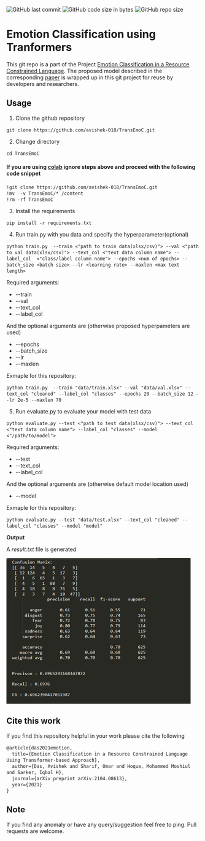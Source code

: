 ![GitHub last commit](https://img.shields.io/github/last-commit/avishek-018/Emotion-Classification-using-Transformers)
![GitHub code size in bytes](https://img.shields.io/github/languages/code-size/avishek-018/Emotion-Classification-using-Transformers)
![GitHub repo size](https://img.shields.io/github/repo-size/avishek-018/Emotion-Classification-using-Transformers)

# Emotion Classification using Tranformers
This git repo is a part of the Project [Emotion Classification in a Resource Constrained Language](https://github.com/omar-sharif03/NAACL-SRW-2021).
The proposed model described in the corresponding [paper](https://arxiv.org/abs/2104.08613) is wrapped up in this git project for reuse by developers and researchers.
## Usage
1. Clone the github repository
```
git clone https://github.com/avishek-018/TransEmoC.git
```
2. Change directory
```
cd TransEmoC
```

   #### If you are using [colab](https://colab.research.google.com/) ignore steps above and proceed with the following code snippet
   ```
   !git clone https://github.com/avishek-018/TransEmoC.git
   !mv  -v TransEmoC/* /content
   !rm -rf TransEmoC
   ```

3. Install the requirements
```
pip install -r requirements.txt
```
4. Run train.py with you data and specify the hyperparameter(optional)
```
python train.py  --train <"path to train data(xlsx/csv)"> --val <"path to val data(xlsx/csv)"> --text_col <"text data column name"> --label_col  <"class/label column name"> --epochs <num of epochs> --batch_size <batch size> --lr <learning rate> --maxlen <max text length>
```
Required arguments:
<ul>
<li>--train </li>
<li>--val </li>
<li>--text_col </li>
<li>--label_col </li>
</ul>
 
And the optional arguments are (otherwise proposed hyperpameters are used)
<ul>
<li>--epochs </li>
<li>--batch_size </li>
<li>--lr </li>
<li>--maxlen </li>
</ul>
Exmaple for this repository:

```
python train.py  --train "data/train.xlsx" --val "data/val.xlsx" --text_col "cleaned" --label_col "classes" --epochs 20 --batch_size 12 --lr 2e-5 --maxlen 70
```
5. Run evaluate.py to evaluate your model with test data
```
python evaluate.py --test <"path to test data(xlsx/csv)"> --text_col <"text data column name"> --label_col "classes" --model <"/path/to/model"> 
```
Required arguments:
<ul>
<li>--test </li>
<li>--text_col </li>
<li>--label_col </li>
</ul>
 
And the optional arguments are (otherwise default model location used)
<ul>
<li>--model </li>
</ul>
Exmaple for this repository:

```
python evaluate.py --test "data/test.xlsx" --text_col "cleaned" --label_col "classes" --model "model" 
```

<b>Output</b>

A <i>result.txt</i> file is generated

<img src="images/results.PNG" height="380" width="480">

## Cite this work
If you find this repository helpful in your work please cite the following
```
@article{das2021emotion,
  title={Emotion Classification in a Resource Constrained Language Using Transformer-based Approach},
  author={Das, Avishek and Sharif, Omar and Hoque, Mohammed Moshiul and Sarker, Iqbal H},
  journal={arXiv preprint arXiv:2104.08613},
  year={2021}
}
```

## Note

If you find any anomaly or have any query/suggestion feel free to ping. Pull requests are welcome.
